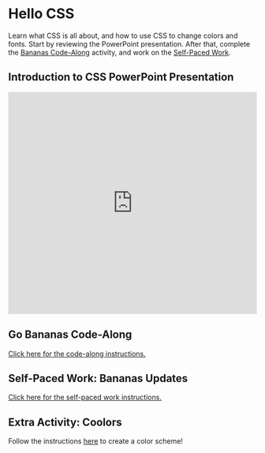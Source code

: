 # Hello CSS
Learn what CSS is all about, and how to use CSS to change colors and fonts. Start by reviewing the PowerPoint presentation. After that, complete the [Bananas Code-Along](BananasCodeAlong.md) activity, and work on the [Self-Paced Work](SelfPacedWork.md).

## Introduction to CSS PowerPoint Presentation
<iframe src='https://view.officeapps.live.com/op/embed.aspx?src=https://hylandtechoutreach.github.io/ucs/CssIntro/HelloCss.pptx' width='100%' height='450px' frameborder='0'></iframe>

## Go Bananas Code-Along
[Click here for the code-along instructions.](BananasCodeAlong.md)

## Self-Paced Work: Bananas Updates
[Click here for the self-paced work instructions.](SelfPacedWork.md)

## Extra Activity: Coolors
Follow the instructions [here](CoolorsActivity.md) to create a color scheme!
